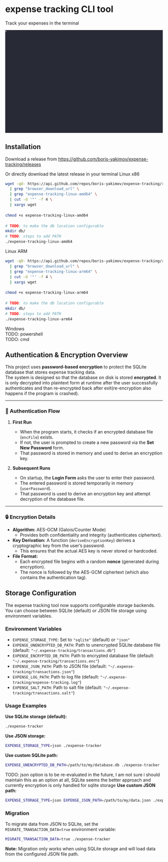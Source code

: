 # expense tracking CLI tool
Track your expenses in the terminal

![Recording](assets/tui-recording.gif)

## Installation 

Download a release from https://github.com/boris-yakimov/expense-tracking/releases  

Or directly download the latest release in your terminal
Linux x86
```sh
wget -qO- https://api.github.com/repos/boris-yakimov/expense-tracking/releases/latest \
  | grep "browser_download_url" \
  | grep "expense-tracking-linux-amd64" \
  | cut -d '"' -f 4 \
  | xargs wget

chmod +x expense-tracking-linux-amd64 

# TODO: to make the db location configurable
mkdir db/
# TODO: steps to add PATH 
./expense-tracking-linux-amd64
```

Linux ARM
```sh
wget -qO- https://api.github.com/repos/boris-yakimov/expense-tracking/releases/latest \
  | grep "browser_download_url" \
  | grep "expense-tracking-linux-arm64" \
  | cut -d '"' -f 4 \
  | xargs wget

chmod +x expense-tracking-linux-arm64 

# TODO: to make the db location configurable
mkdir db/
# TODO: steps to add PATH 
./expense-tracking-linux-arm64
```

Windows  
TODO: powershell  
TODO: cmd  

## Authentication & Encryption Overview

This project uses **password-based encryption** to protect the SQLite database that stores expense tracking data.  
The system is designed so that the database on disk is stored **encrypted**. It is only decrypted into plaintext form at runtime after the user successfully authenticates and than re-encrypted back after exit(re-encryption also happens if the program is crashed).

---

### 🔑 Authentication Flow

1. **First Run**
   - When the program starts, it checks if an encrypted database file (`encFile`) exists.
   - If not, the user is prompted to create a new password via the **Set New Password** form.
   - That password is stored in memory and used to derive an encryption key.

2. **Subsequent Runs**
   - On startup, the **Login Form** asks the user to enter their password.
   - The entered password is stored temporarily in memory (`userPassword`).
   - That password is used to derive an encryption key and attempt decryption of the database file.

---

### 🔒 Encryption Details

- **Algorithm:** AES-GCM (Galois/Counter Mode)
  - Provides both confidentiality and integrity (authenticates ciphertext).
- **Key Derivation:** A function (`deriveEncryptionKey`) derives a cryptographic key from the user’s password.  
  - This ensures that the actual AES key is never stored or hardcoded.
- **File Format:**
  - Each encrypted file begins with a random **nonce** (generated during encryption).
  - The nonce is followed by the AES-GCM ciphertext (which also contains the authentication tag).

## Storage Configuration

The expense tracking tool now supports configurable storage backends. You can choose between SQLite (default) or JSON file storage using environment variables.

### Environment Variables

- `EXPENSE_STORAGE_TYPE`: Set to `"sqlite"` (default) or `"json"`
- `EXPENSE_UNENCRYPTED_DB_PATH`: Path to unencrypted SQLite database file (default: `"~/.expense-tracking/transactions.db"`)
- `EXPENSE_ENCRYPTED_DB_PATH`: Path to encrypted database file (default: `"~/.expense-tracking/transactions.enc"`)
- `EXPENSE_JSON_PATH`: Path to JSON file (default: `"~/.expense-tracking/transactions.json"`)
- `EXPENSE_LOG_PATH`: Path to log file (default: `"~/.expense-tracking/expense-tracking.log"`)
- `EXPENSE_SALT_PATH`: Path to salt file (default: `"~/.expense-tracking/transactions.salt"`)

### Usage Examples

**Use SQLite storage (default):**
```bash
./expense-tracker
```

**Use JSON storage:**
```bash
EXPENSE_STORAGE_TYPE=json ./expense-tracker
```

**Use custom SQLite path:**
```bash
EXPENSE_UNENCRYPTED_DB_PATH=/path/to/my/database.db ./expense-tracker
```

TODO: json option is to be re-evaluated in the future, I am not sure i should maintain this as an option at all, SQLite seems the better approach and currently encryption is only handled for sqlite storage
**Use custom JSON path:**
```bash
EXPENSE_STORAGE_TYPE=json EXPENSE_JSON_PATH=/path/to/my/data.json ./expense-tracker
```

### Migration

To migrate data from JSON to SQLite, set the `MIGRATE_TRANSACTION_DATA=true` environment variable:

```bash
MIGRATE_TRANSACTION_DATA=true ./expense-tracker
```

**Note:** Migration only works when using SQLite storage and will load data from the configured JSON file path.
